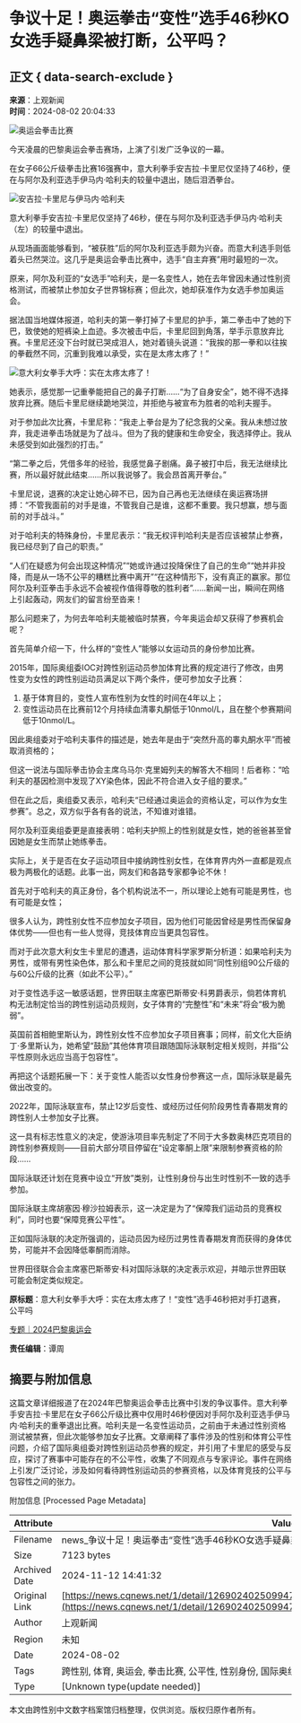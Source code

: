 # 争议十足！奥运拳击“变性”选手46秒KO女选手疑鼻梁被打断，公平吗？

## 正文 { data-search-exclude }


**来源**：上观新闻  
**时间**：2024-08-02 20:04:33  

![奥运会拳击比赛](https://images.shobserver.com/news/690_390/2024/08/02/l_cb20240802153958568063.jpg)

今天凌晨的巴黎奥运会拳击赛场，上演了引发广泛争议的一幕。

在女子66公斤级拳击比赛16强赛中，意大利拳手安吉拉·卡里尼仅坚持了46秒，便在与阿尔及利亚选手伊马内·哈利夫的较量中退出，随后泪洒拳台。

![安吉拉·卡里尼与伊马内·哈利夫](https://images.shobserver.com/img/2024/08/02/l_CB20240802154011891031.jpg)

意大利拳手安吉拉·卡里尼仅坚持了46秒，便在与阿尔及利亚选手伊马内·哈利夫（左）的较量中退出。

从现场画面能够看到，“被获胜”后的阿尔及利亚选手颇为兴奋。而意大利选手则低着头已然哭泣。这几乎是奥运会拳击比赛中，选手“自主弃赛”用时最短的一次。

原来，阿尔及利亚的“女选手”哈利夫，是一名变性人，她在去年曾因未通过性别资格测试，而被禁止参加女子世界锦标赛；但此次，她却获准作为女选手参加奥运会。

据法国当地媒体报道，哈利夫的第一拳打掉了卡里尼的护手，第二拳击中了她的下巴，致使她的短裤染上血迹。多次被击中后，卡里尼回到角落，举手示意放弃比赛。卡里尼还没下台时就已哭成泪人，她对着镜头说道：“我挨的那一拳和以往挨的拳截然不同，沉重到我难以承受，实在是太疼太疼了！”

![意大利女拳手大呼：实在太疼太疼了！](https://res.cqnews.net/contentcloud/1/REPRINT/MEDIA/PICTURE/2024/8/2/dd5cda3c86584f3e96b6f1171cf94270_wh900x567.jpg)

她表示，感觉那一记重拳能把自己的鼻子打断……“为了自身安全”，她不得不选择放弃比赛。随后卡里尼继续跪地哭泣，并拒绝与被宣布为胜者的哈利夫握手。

对于参加此次比赛，卡里尼称：“我走上拳台是为了纪念我的父亲。我从未想过放弃，我走进拳击场就是为了战斗。但为了我的健康和生命安全，我选择停止。我从未感受到如此强烈的打击。”

“第二拳之后，凭借多年的经验，我感觉鼻子剧痛。鼻子被打中后，我无法继续比赛，所以最好就此结束……所以我说够了。我会昂首离开拳台。”

卡里尼说，退赛的决定让她心碎不已，因为自己再也无法继续在奥运赛场拼搏：“不管我面前的对手是谁，不管我自己是谁，这都不重要。我只想赢，想与面前的对手战斗。”

对于哈利夫的特殊身份，卡里尼表示：“我无权评判哈利夫是否应该被禁止参赛，我已经尽到了自己的职责。”

“人们在疑惑为何会出现这种情况”“她或许通过投降保住了自己的生命”“她并非投降，而是从一场不公平的糟糕比赛中离开”“在这种情形下，没有真正的赢家。那位阿尔及利亚拳击手永远不会被视作值得尊敬的胜利者”……新闻一出，瞬间在网络上引起轰动，网友们的留言纷至沓来！

那么问题来了，为何去年哈利夫能被临时禁赛，今年奥运会却又获得了参赛机会呢？

首先简单介绍一下，什么样的“变性人”能够以女运动员的身份参加比赛。

2015年，国际奥组委IOC对跨性别运动员参加体育比赛的规定进行了修改，由男性变为女性的跨性别运动员满足以下两个条件，便可参加女子比赛：

1. 基于体育目的，变性人宣布性别为女性的时间在4年以上；
2. 变性运动员在比赛前12个月持续血清睾丸酮低于10nmol/L，且在整个参赛期间低于10nmol/L。

因此奥组委对于哈利夫事件的描述是，她去年是由于“突然升高的睾丸酮水平”而被取消资格的；

但这一说法与国际拳击协会主席乌马尔·克里姆列夫的解答大不相同！后者称：“哈利夫的基因检测中发现了XY染色体，因此不符合进入女子组的要求。”

但在此之后，奥组委又表示，哈利夫“已经通过奥运会的资格认定，可以作为女生参赛”。总之，双方似乎各有各的说法，不知谁对谁错。

阿尔及利亚奥组委更是直接表明：哈利夫护照上的性别就是女性，她的爸爸甚至曾因她是女生而禁止她练拳击。

实际上，关于是否在女子运动项目中接纳跨性别女性，在体育界内外一直都是观点极为两极化的话题。此事一出，网友们和各路专家都争论不休！

首先对于哈利夫的真正身份，各个机构说法不一，所以理论上她有可能是男性，也有可能是女性；

很多人认为，跨性别女性不应参加女子项目，因为他们可能因曾经是男性而保留身体优势——但也有一些人觉得，竞技体育应当更具包容性。

而对于此次意大利女生卡里尼的遭遇，运动体育科学家罗斯分析道：如果哈利夫为男性，或带有男性染色体，那么和卡里尼之间的竞技就如同“同性别组90公斤级的与60公斤级的比赛（如此不公平）。”

对于变性选手这一敏感话题，世界田联主席塞巴斯蒂安·科男爵表示，倘若体育机构无法制定恰当的跨性别运动员规则，女子体育的“完整性”和“未来”将会“极为脆弱”。

英国前首相鲍里斯认为，跨性别女性不应参加女子项目赛事；同样，前文化大臣纳丁·多里斯认为，她希望“鼓励”其他体育项目跟随国际泳联制定相关规则，并指“公平性原则永远应当高于包容性”。

再把这个话题拓展一下：关于变性人能否以女性身份参赛这一点，国际泳联是最先做出改变的。

2022年，国际泳联宣布，禁止12岁后变性、或经历过任何阶段男性青春期发育的跨性别人士参加女子比赛。

这一具有标志性意义的决定，使游泳项目率先制定了不同于大多数奥林匹克项目的跨性别参赛规则——目前大部分项目停留在“设定睾酮上限”来限制参赛资格的阶段……

国际泳联还计划在竞赛中设立“开放”类别，让性别身份与出生时性别不一致的选手参加。

国际泳联主席胡塞因·穆沙拉姆表示，这一决定是为了“保障我们运动员的竞赛权利”，同时也要“保障竞赛公平性”。

正如国际泳联的决定所强调的，运动员因为经历过男性青春期发育而获得的身体优势，可能并不会因降低睾酮而消除。

世界田径联合会主席塞巴斯蒂安·科对国际泳联的决定表示欢迎，并暗示世界田联可能会制定类似规定。

**原标题**：意大利女拳手大呼：实在太疼太疼了！“变性”选手46秒把对手打退赛，公平吗

[专题｜2024巴黎奥运会](https://www.cqnews.net/html/col1848903.html)  

**责任编辑**：谭周

## 摘要与附加信息

<!-- tcd_abstract -->
这篇文章详细报道了在2024年巴黎奥运会拳击比赛中引发的争议事件。意大利拳手安吉拉·卡里尼在女子66公斤级比赛中仅用时46秒便因对手阿尔及利亚选手伊马内·哈利夫的重拳退出比赛。哈利夫是一名变性运动员，之前由于未通过性别资格测试被禁赛，但此次能够参加女子比赛。文章阐释了事件涉及的性别和体育公平性问题，介绍了国际奥组委对跨性别运动员参赛的规定，并引用了卡里尼的感受与反应，探讨了赛事中可能存在的不公平性，收集了不同观点与专家评论。事件在网络上引发广泛讨论，涉及如何看待跨性别运动员的参赛资格，以及体育竞技的公平与包容性之间的张力。
<!-- tcd_abstract_end -->

附加信息 [Processed Page Metadata]

| Attribute       | Value                                  |
|-----------------|----------------------------------------|
| Filename        | news_争议十足！奥运拳击“变性”选手46秒KO女选手疑鼻梁被打断，公平吗？.md                             |
| Size            | 7123 bytes                           |
| Archived Date   | 2024-11-12 14:41:32                             |
| Original Link   | [https://news.cqnews.net/1/detail/1269024025099476992/h5/content_1269024025099476992.html](https://news.cqnews.net/1/detail/1269024025099476992/h5/content_1269024025099476992.html)                       |
| Author          | 上观新闻                               |
| Region          | 未知                               |
| Date            | 2024-08-02                                 |
| Tags            | 跨性别, 体育, 奥运会, 拳击比赛, 公平性, 性别身份, 国际奥组委, 社会议题                                 |
| Type            | [Unknown type(update needed)]                                 |
<!-- tcd_table_end -->

本文由跨性别中文数字档案馆归档整理，仅供浏览。版权归原作者所有。

